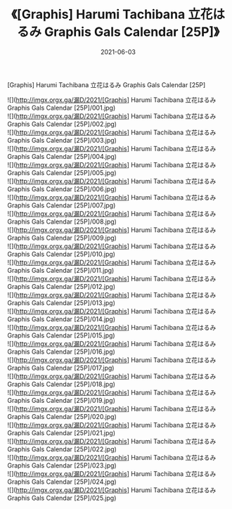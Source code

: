 ﻿---
layout: post
title:  《[Graphis] Harumi Tachibana 立花はるみ Graphis Gals Calendar [25P]》
date:   2021-06-03
img: http://imgx.orgx.ga/漏D/2021/[Graphis] Harumi Tachibana 立花はるみ Graphis Gals Calendar [25P]/000.jpg
categories: [美女, 清纯, 唯美]
---

[Graphis] Harumi Tachibana 立花はるみ Graphis Gals Calendar [25P]

  ![](http://imgx.orgx.ga/漏D/2021/[Graphis] Harumi Tachibana 立花はるみ Graphis Gals Calendar [25P]/001.jpg) <br> ![](http://imgx.orgx.ga/漏D/2021/[Graphis] Harumi Tachibana 立花はるみ Graphis Gals Calendar [25P]/002.jpg) <br> ![](http://imgx.orgx.ga/漏D/2021/[Graphis] Harumi Tachibana 立花はるみ Graphis Gals Calendar [25P]/003.jpg) <br> ![](http://imgx.orgx.ga/漏D/2021/[Graphis] Harumi Tachibana 立花はるみ Graphis Gals Calendar [25P]/004.jpg) <br> ![](http://imgx.orgx.ga/漏D/2021/[Graphis] Harumi Tachibana 立花はるみ Graphis Gals Calendar [25P]/005.jpg) <br> ![](http://imgx.orgx.ga/漏D/2021/[Graphis] Harumi Tachibana 立花はるみ Graphis Gals Calendar [25P]/006.jpg) <br> ![](http://imgx.orgx.ga/漏D/2021/[Graphis] Harumi Tachibana 立花はるみ Graphis Gals Calendar [25P]/007.jpg) <br> ![](http://imgx.orgx.ga/漏D/2021/[Graphis] Harumi Tachibana 立花はるみ Graphis Gals Calendar [25P]/008.jpg) <br> ![](http://imgx.orgx.ga/漏D/2021/[Graphis] Harumi Tachibana 立花はるみ Graphis Gals Calendar [25P]/009.jpg) <br> ![](http://imgx.orgx.ga/漏D/2021/[Graphis] Harumi Tachibana 立花はるみ Graphis Gals Calendar [25P]/010.jpg) <br> ![](http://imgx.orgx.ga/漏D/2021/[Graphis] Harumi Tachibana 立花はるみ Graphis Gals Calendar [25P]/011.jpg) <br> ![](http://imgx.orgx.ga/漏D/2021/[Graphis] Harumi Tachibana 立花はるみ Graphis Gals Calendar [25P]/012.jpg) <br> ![](http://imgx.orgx.ga/漏D/2021/[Graphis] Harumi Tachibana 立花はるみ Graphis Gals Calendar [25P]/013.jpg) <br> ![](http://imgx.orgx.ga/漏D/2021/[Graphis] Harumi Tachibana 立花はるみ Graphis Gals Calendar [25P]/014.jpg) <br> ![](http://imgx.orgx.ga/漏D/2021/[Graphis] Harumi Tachibana 立花はるみ Graphis Gals Calendar [25P]/015.jpg) <br> ![](http://imgx.orgx.ga/漏D/2021/[Graphis] Harumi Tachibana 立花はるみ Graphis Gals Calendar [25P]/016.jpg) <br> ![](http://imgx.orgx.ga/漏D/2021/[Graphis] Harumi Tachibana 立花はるみ Graphis Gals Calendar [25P]/017.jpg) <br> ![](http://imgx.orgx.ga/漏D/2021/[Graphis] Harumi Tachibana 立花はるみ Graphis Gals Calendar [25P]/018.jpg) <br> ![](http://imgx.orgx.ga/漏D/2021/[Graphis] Harumi Tachibana 立花はるみ Graphis Gals Calendar [25P]/019.jpg) <br> ![](http://imgx.orgx.ga/漏D/2021/[Graphis] Harumi Tachibana 立花はるみ Graphis Gals Calendar [25P]/020.jpg) <br> ![](http://imgx.orgx.ga/漏D/2021/[Graphis] Harumi Tachibana 立花はるみ Graphis Gals Calendar [25P]/021.jpg) <br> ![](http://imgx.orgx.ga/漏D/2021/[Graphis] Harumi Tachibana 立花はるみ Graphis Gals Calendar [25P]/022.jpg) <br> ![](http://imgx.orgx.ga/漏D/2021/[Graphis] Harumi Tachibana 立花はるみ Graphis Gals Calendar [25P]/023.jpg) <br> ![](http://imgx.orgx.ga/漏D/2021/[Graphis] Harumi Tachibana 立花はるみ Graphis Gals Calendar [25P]/024.jpg) <br> ![](http://imgx.orgx.ga/漏D/2021/[Graphis] Harumi Tachibana 立花はるみ Graphis Gals Calendar [25P]/025.jpg) <br>